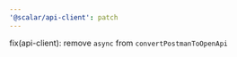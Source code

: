```yaml
---
'@scalar/api-client': patch
---
```


fix(api-client): remove `async` from `convertPostmanToOpenApi`
